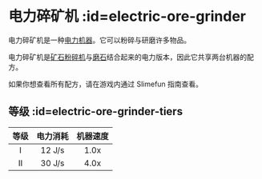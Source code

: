 # 电力碎矿机 :id=electric-ore-grinder

电力碎矿机是一种[电力机器](/Electric-Machines#machines)。它可以粉碎与研磨许多物品。

电力碎矿机是[矿石粉碎机](/Ore-Crusher)与[磨石](/Grind-Stone)结合起来的电力版本，因此它共享两台机器的配方。

如果你想查看所有配方，请在游戏内通过 Slimefun 指南查看。

## 等级 :id=electric-ore-grinder-tiers

| 等级 | 电力消耗 | 机器速度 |
| :--: | :----: | :--------------: |
| I    | 12 J/s | 1.0x             |
| II   | 30 J/s | 4.0x             |
